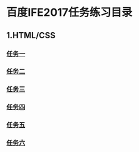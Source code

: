 # 百度IFE2017任务练习目录
## **1.HTML/CSS**
### [任务一](https://hxvin.github.io/IFE-/2017IFE1.1.html)
### [任务二](https://hxvin.github.io/IFE-/IFE1.2/IFE1.2.htm)
### [任务三](https://hxvin.github.io/IFE-/IFE1.32/IFE1.32.html)
### [任务四](https://hxvin.github.io/IFE-/IFE1.4/IFE1.4.html)
### [任务五](https://hxvin.github.io/IFE-/IFE1.5/IFE1.5.htm)
### [任务六](https://hxvin.github.io/IFE-/IFE1.6/IFE1.6.html)

